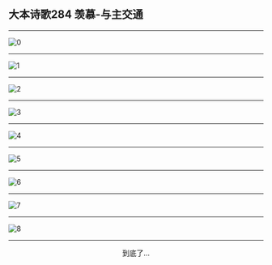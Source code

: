 
## 大本诗歌284 羡慕-与主交通
        
<div id="aplayer0"></div>

---

<img alt="0" data-original="https://cdn.jsdelivr.net/gh/k34869/shi/data/d0283/0">

---

<img alt="1" data-original="https://cdn.jsdelivr.net/gh/k34869/shi/data/d0283/1">

---

<img alt="2" data-original="https://cdn.jsdelivr.net/gh/k34869/shi/data/d0283/2">

---

<img alt="3" data-original="https://cdn.jsdelivr.net/gh/k34869/shi/data/d0283/3">

---

<img alt="4" data-original="https://cdn.jsdelivr.net/gh/k34869/shi/data/d0283/4">

---

<img alt="5" data-original="https://cdn.jsdelivr.net/gh/k34869/shi/data/d0283/5">

---

<img alt="6" data-original="https://cdn.jsdelivr.net/gh/k34869/shi/data/d0283/6">

---

<img alt="7" data-original="https://cdn.jsdelivr.net/gh/k34869/shi/data/d0283/7">

---

<img alt="8" data-original="https://cdn.jsdelivr.net/gh/k34869/shi/data/d0283/8">

---

<p style="text-align: center">到底了...</p>

<script src="/js/dist-view.js"></script>

<script>
MAIN.id = 'd0283';
        
const ap0 = new APlayer({
    container: document.getElementById('aplayer0'),
    volume: 1,
    loop: 'none',
    preload: 'none',
    audio: [{
        name: '大本诗歌284.mp3',
        artist: '大本诗歌',
        url: 'https://res.wx.qq.com/voice/getvoice?mediaid=MzI0NTk3MDM5M18yMjQ3NDkxMDM3',
        cover: '/favicon'
    }]
});
</script>
